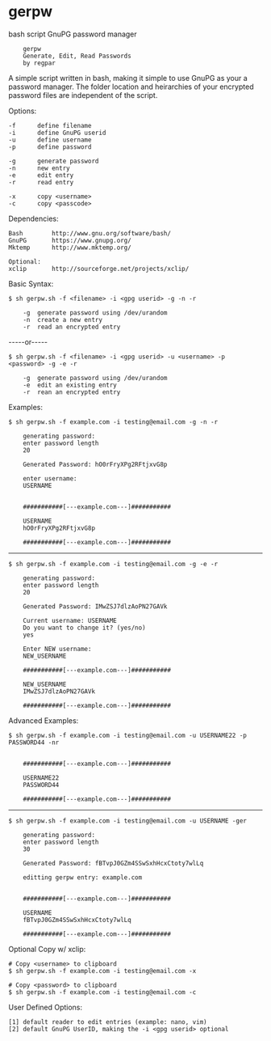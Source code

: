 # gerpw
bash script GnuPG password manager

		gerpw
		Generate, Edit, Read Passwords
		by regpar


A simple script written in bash, making it simple
to use GnuPG as your a password manager. The folder location
and heirarchies of your encrypted password files are 
independent of the script.


Options:

	-f  	define filename			
	-i 		define GnuPG userid
	-u  	define username
	-p  	define password

	-g		generate password
	-n		new entry
	-e		edit entry		
	-r		read entry

	-x		copy <username>
	-c		copy <passcode>

Dependencies:

	Bash		http://www.gnu.org/software/bash/
	GnuPG		https://www.gnupg.org/
	Mktemp		http://www.mktemp.org/
	
	Optional:
	xclip		http://sourceforge.net/projects/xclip/

Basic Syntax:

	$ sh gerpw.sh -f <filename> -i <gpg userid> -g -n -r

		-g	generate password using /dev/urandom
		-n	create a new entry
		-r	read an encrypted entry

-----or-----

	$ sh gerpw.sh -f <filename> -i <gpg userid> -u <username> -p <password> -g -e -r

		-g	generate password using /dev/urandom
		-e	edit an existing entry
		-r	rean an encrypted entry
	

Examples:

	$ sh gerpw.sh -f example.com -i testing@email.com -g -n -r
	
		generating password:
		enter password length
		20
		
		Generated Password: hO0rFryXPg2RFtjxvG8p
		
		enter username:
		USERNAME
		
		
		###########[---example.com---]###########

		USERNAME
		hO0rFryXPg2RFtjxvG8p

		###########[---example.com---]###########

----------------

	$ sh gerpw.sh -f example.com -i testing@email.com -g -e -r
		
		generating password:
		enter password length
		20
		
		Generated Password: IMwZSJ7dlzAoPN27GAVk
		
		Current username: USERNAME
		Do you want to change it? (yes/no)
		yes
		
		Enter NEW username:
		NEW_USERNAME

		###########[---example.com---]###########
		
		NEW_USERNAME
		IMwZSJ7dlzAoPN27GAVk
		
		###########[---example.com---]###########

Advanced Examples:

	$ sh gerpw.sh -f example.com -i testing@email.com -u USERNAME22 -p PASSWORD44 -nr

	     	
		###########[---example.com---]###########

		USERNAME22
		PASSWORD44

		###########[---example.com---]###########

----------------

	$ sh gerpw.sh -f example.com -i testing@email.com -u USERNAME -ger

		generating password:
		enter password length
		30

		Generated Password: fBTvpJ0GZm4SSwSxhHcxCtoty7wlLq

		editting gerpw entry: example.com


		###########[---example.com---]###########

		USERNAME
		fBTvpJ0GZm4SSwSxhHcxCtoty7wlLq

		###########[---example.com---]###########


Optional Copy w/ xclip:

	# Copy <username> to clipboard
	$ sh gerpw.sh -f example.com -i testing@email.com -x

	# Copy <password> to clipboard
	$ sh gerpw.sh -f example.com -i testing@email.com -c


User Defined Options:

	[1] default reader to edit entries (example: nano, vim)
	[2] default GnuPG UserID, making the -i <gpg userid> optional

